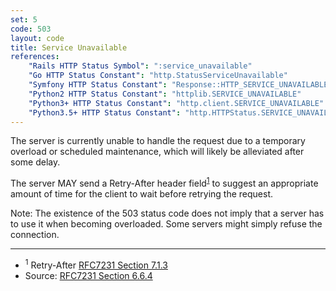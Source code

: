 ```yaml
---
set: 5
code: 503
layout: code
title: Service Unavailable
references:
    "Rails HTTP Status Symbol": ":service_unavailable"
    "Go HTTP Status Constant": "http.StatusServiceUnavailable"
    "Symfony HTTP Status Constant": "Response::HTTP_SERVICE_UNAVAILABLE"
    "Python2 HTTP Status Constant": "httplib.SERVICE_UNAVAILABLE"
    "Python3+ HTTP Status Constant": "http.client.SERVICE_UNAVAILABLE"
    "Python3.5+ HTTP Status Constant": "http.HTTPStatus.SERVICE_UNAVAILABLE"
---
```


The server is currently unable to handle the request due to a temporary
overload or scheduled maintenance, which will likely be alleviated after
some delay.

The server MAY send a Retry-After header field<sup>[1](#ref-1)</sup> to
suggest an appropriate amount of time for the client to wait before
retrying the request.

Note: The existence of the 503 status code does not imply that a server
has to use it when becoming overloaded. Some servers might simply refuse
the connection.

---

* <span id="ref-1"><sup>1</sup> Retry-After [RFC7231 Section 7.1.3][2]</span>
* Source: [RFC7231 Section 6.6.4][1]

[1]: <https://datatracker.ietf.org/doc/html/rfc7231#section-6.6.4>
[2]: <https://datatracker.ietf.org/doc/html/rfc7231#section-7.1.3>

